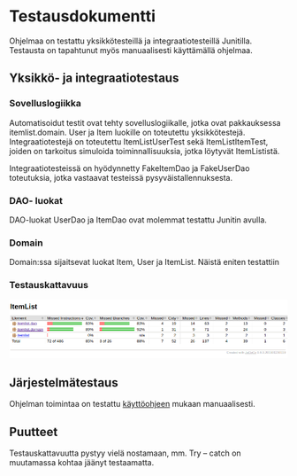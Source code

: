 # Testausdokumentti

Ohjelmaa on testattu yksikkötesteillä ja integraatiotesteillä Junitilla. Testausta on tapahtunut myös manuaalisesti käyttämällä ohjelmaa.

## Yksikkö- ja integraatiotestaus

### Sovelluslogiikka

Automatisoidut testit ovat tehty sovelluslogiikalle, jotka ovat pakkauksessa itemlist.domain. User ja Item luokille on toteutettu yksikkötestejä. Integraatiotestejä on toteutettu ItemListUserTest sekä ItemListItemTest, joiden on tarkoitus simuloida toiminnallisuuksia, jotka löytyvät ItemLististä.

Integraatiotesteissä on hyödynnetty FakeItemDao ja FakeUserDao toteutuksia, jotka vastaavat testeissä pysyväistallennuksesta.

### DAO- luokat

DAO-luokat UserDao ja ItemDao ovat molemmat testattu Junitin avulla.

### Domain 

Domain:ssa sijaitsevat luokat Item, User ja ItemList. Näistä eniten testattiin 

### Testauskattavuus

![](./kuvat/testauskattavuus.png)


## Järjestelmätestaus

Ohjelman toimintaa on testattu [käyttöohjeen](https://github.com/repemi/ot-harjoitustyo/blob/master/dokumentaatio/kayttoohje.md) mukaan manuaalisesti.

## Puutteet

Testauskattavuutta pystyy vielä nostamaan, mm. Try – catch on muutamassa kohtaa jäänyt testaamatta. 
